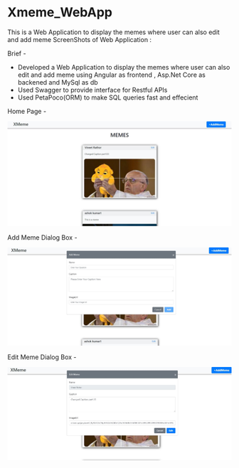 # Xmeme_WebApp
This is a Web Application to display the memes where user can also edit and add meme
ScreenShots of Web Application : 

Brief - 
- Developed a Web Application to display the memes where user can also edit and add meme using Angular as frontend , Asp.Net Core as backened and MySql as db
- Used Swagger to provide interface for Restful APIs 
- Used PetaPoco(ORM) to make SQL queries fast and effecient



Home Page - 

![home_page](https://raw.githubusercontent.com/THE-VR7/Xmeme_WebApp/master/ScreenShots/home.JPG)

Add Meme Dialog Box -

![add_meme](https://raw.githubusercontent.com/THE-VR7/Xmeme_WebApp/master/ScreenShots/add_meme.JPG)

Edit Meme Dialog Box -

![edit_meme](https://raw.githubusercontent.com/THE-VR7/Xmeme_WebApp/master/ScreenShots/edit_meme.JPG)

